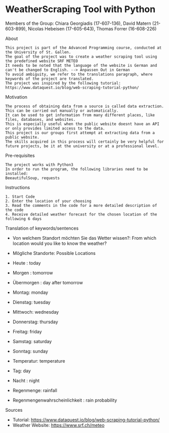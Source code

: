 # WeatherScraping Tool with Python

Members of the Group: 
Chiara Georgiadis (17-607-136), David Matern (21-603-899), Nicolas Hebeisen (17-605-643), Thomas Forrer (16-608-226)

About

	This project is part of the Advanced Programming course, conducted at the University of St. Gallen.
	The goal of the project was to create a weather scraping tool using the predefined website SRF METEO
	It needs to be noted that the language of the website is German and can't be changed to English. --> Anpassen Out in German
	To avoid ambiguity, we refer to the translations paragraph, where keywords of the project are translated.
	The project was inspired by the following tutorial: https://www.dataquest.io/blog/web-scraping-tutorial-python/ 

Motivation

	The process of obtaining data from a source is called data extraction. 
	This can be carried out manually or automatically. 
	It can be used to get information from many different places, like files, databases, and websites. 
	This is especially useful when the public website doesnt have an API or only provides limited access to the data. 
	This project is our groups first attempt at extracting data from a public website. 
	The skills acquired in this process will certainly be very helpful for future projects, be it at the university or at a professional level.

Pre-requisites

	The project works with Python3
	In order to run the program, the following libraries need to be installed:
	BeeautifulSoup, requests

Instructions

	1. Start Code
	2. Enter the location of your choosing
	3. Read the comments in the code for a more detailed description of the code
	4. Receive detailed weather forecast for the chosen location of the following 6 days

Translation of keywords/sentences

- Von welchem Standort möchten Sie das Wetter wissen?: From which location would you like to know the weather?
- Mögliche Standorte: Possible Locations

- Heute : today
- Morgen : tomorrow
- Übermorgen : day after tomorrow
- Montag: monday
- Dienstag: tuesday
- Mittwoch: wednesday
- Donnerstag: thursday
- Freitag: friday
- Samstag: saturday
- Sonntag: sunday
- Temperatur: temperature
- Tag: day
- Nacht : night
- Regenmenge: rainfall
- Regenmengenwahrscheinlichkeit : rain probability


Sources

- Tutorial: https://www.dataquest.io/blog/web-scraping-tutorial-python/
- Weather Website: https://www.srf.ch/meteo
